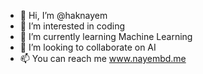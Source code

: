 - 👋 Hi, I’m @haknayem
- 👀 I’m interested in coding
- 🌱 I’m currently learning Machine Learning
- 💞️ I’m looking to collaborate on AI
- 📫 You can reach me www.nayembd.me

<!---
haknayem/haknayem is a ✨ special ✨ repository because its `README.md` (this file) appears on your GitHub profile.
You can click the Preview link to take a look at your changes.
--->
